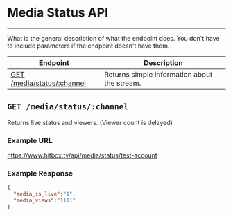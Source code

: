 # Media Status API
***

What is the general description of what the endpoint does. You don't have to include parameters if the endpoint doesn't have them.

| Endpoint | Description |
| ---- | --------------- |
| [GET /media/status/:channel](/media/status/index.md#get-mediastatuschannel) | Returns simple information about the stream. |

## `GET /media/status/:channel`

Returns live status and viewers. (Viewer count is delayed)

### Example URL

https://www.hitbox.tv/api/media/status/test-account

### Example Response 

```json
{
  "media_is_live":"1",
  "media_views":"1111"
}
```
